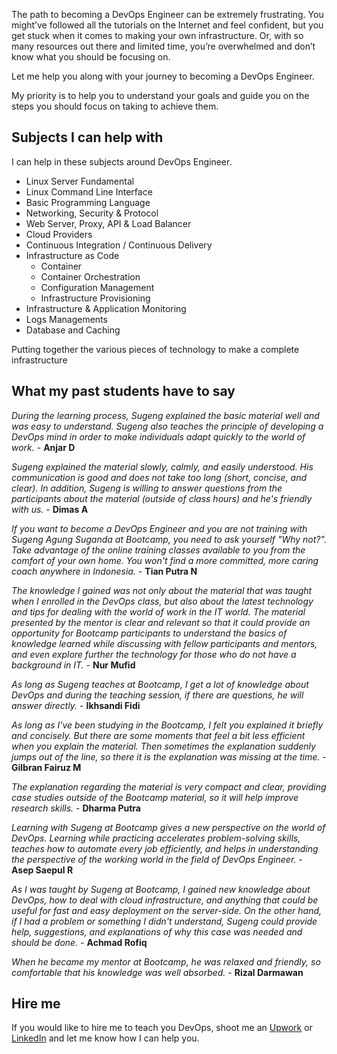 The path to becoming a DevOps Engineer can be extremely frustrating. You might’ve followed all the tutorials on the Internet and feel confident, but you get stuck when it comes to making your own infrastructure. Or, with so many resources out there and limited time, you’re overwhelmed and don’t know what you should be focusing on.

Let me help you along with your journey to becoming a DevOps Engineer.

My priority is to help you to understand your goals and guide you on the steps you should focus on taking to achieve them.

## Subjects I can help with

I can help in these subjects around DevOps Engineer.

- Linux Server Fundamental
- Linux Command Line Interface
- Basic Programming Language
- Networking, Security & Protocol
- Web Server, Proxy, API & Load Balancer
- Cloud Providers
- Continuous Integration / Continuous Delivery
- Infrastructure as Code
  - Container
  - Container Orchestration
  - Configuration Management
  - Infrastructure Provisioning
- Infrastructure & Application Monitoring
- Logs Managements
- Database and Caching

Putting together the various pieces of technology to make a complete infrastructure

## What my past students have to say

*During the learning process, Sugeng explained the basic material well and was easy to understand. Sugeng also teaches the principle of developing a DevOps mind in order to make individuals adapt quickly to the world of work.* - **Anjar D**

*Sugeng explained the material slowly, calmly, and easily understood. His communication is good and does not take too long (short, concise, and clear). In addition, Sugeng is willing to answer questions from the participants about the material (outside of class hours) and he's friendly with us.* - **Dimas A**

*If you want to become a DevOps Engineer and you are not training with Sugeng Agung Suganda at Bootcamp, you need to ask yourself "Why not?". Take advantage of the online training classes available to you from the comfort of your own home. You won't find a more committed, more caring coach anywhere in Indonesia.* - **Tian Putra N**

*The knowledge I gained was not only about the material that was taught when I enrolled in the DevOps class, but also about the latest technology and tips for dealing with the world of work in the IT world. The material presented by the mentor is clear and relevant so that it could provide an opportunity for Bootcamp participants to understand the basics of knowledge learned while discussing with fellow participants and mentors, and even explore further the technology for those who do not have a background in IT.* - **Nur Mufid**

*As long as Sugeng teaches at Bootcamp, I get a lot of knowledge about DevOps and during the teaching session, if there are questions, he will answer directly.* - **Ikhsandi Fidi**

*As long as I've been studying in the Bootcamp, I felt you explained it briefly and concisely. But there are some moments that feel a bit less efficient when you explain the material. Then sometimes the explanation suddenly jumps out of the line, so there it is the explanation was missing at the time.* - **Gilbran Fairuz M**

*The explanation regarding the material is very compact and clear, providing case studies outside of the Bootcamp material, so it will help improve research skills.* - **Dharma Putra**

*Learning with Sugeng at Bootcamp gives a new perspective on the world of DevOps. Learning while practicing accelerates problem-solving skills, teaches how to automate every job efficiently, and helps in understanding the perspective of the working world in the field of DevOps Engineer.* - **Asep Saepul R**

*As I was taught by Sugeng at Bootcamp, I gained new knowledge about DevOps, how to deal with cloud infrastructure, and anything that could be useful for fast and easy deployment on the server-side. On the other hand, if I had a problem or something I didn't understand, Sugeng could provide help, suggestions, and explanations of why this case was needed and should be done.* - **Achmad Rofiq**

*When he became my mentor at Bootcamp, he was relaxed and friendly, so comfortable that his knowledge was well absorbed.* - **Rizal Darmawan**

## Hire me

If you would like to hire me to teach you DevOps, shoot me an [Upwork](https://www.upwork.com/freelancers/~01613415730ea0a278) or [LinkedIn](https://linkedin.com/in/sgnd) and let me know how I can help you.

